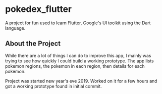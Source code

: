 # pokedex_flutter

A project for fun used to learn Flutter, Google's UI toolkit using the Dart language.

## About the Project

While there are a lot of things I can do to improve this app, I mainly was trying to see how quickly I could build a working prototype. The app lists pokemon regions, the pokemon in each region, then details for each pokemon.

Project was started new year's eve 2019. Worked on it for a few hours and got a working prototype found in initial commit.